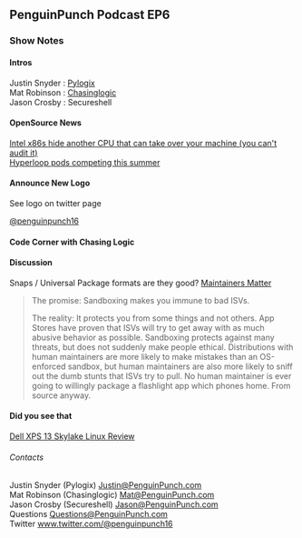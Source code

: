 ##  PenguinPunch Podcast EP6

### Show Notes

#### Intros
Justin Snyder : [Pylogix](https://twiter.com/pylogix)  
Mat Robinson : [Chasinglogic](https://twitter.com/chasinglogic)  
Jason Crosby : Secureshell

#### OpenSource News
[Intel x86s hide another CPU that can take over your machine (you can't audit it)](http://boingboing.net/2016/06/15/intel-x86-processors-ship-with.html)  
[Hyperloop pods competing this summer](http://www.theverge.com/2016/6/18/11965354/hyperloop-pod-competition-elon-musk-spacex-team-design)

#### Announce New Logo
See logo on twitter page 

[@penguinpunch16](http://twitter.com/penguinpunch16)

#### Code Corner with Chasing Logic


#### Discussion
Snaps / Universal Package formats are they good?
[Maintainers Matter](http://kmkeen.com/maintainers-matter/)
> The promise: Sandboxing makes you immune to bad ISVs.
> 
> The reality: It protects you from some things and not others. App Stores have proven that ISVs will try to get away with as much abusive behavior as possible. Sandboxing protects against many threats, but does not suddenly make people ethical. Distributions with human maintainers are more likely to make mistakes than an OS-enforced sandbox, but human maintainers are also more likely to sniff out the dumb stunts that ISVs try to pull. No human maintainer is ever going to willingly package a flashlight app which phones home. From source anyway.

#### Did you see that
[Dell XPS 13 Skylake Linux Review](http://www.cio.com/article/3083925/hardware/dell-xps-13-skylake-2016-review-a-lot-for-a-linux-user-to-like.html)

###### Contacts
Justin Snyder (Pylogix) Justin@PenguinPunch.com  
Mat Robinson (Chasinglogic) Mat@PenguinPunch.com  
Jason Crosby (Secureshell) Jason@PenguinPunch.com  
Questions Questions@PenguinPunch.com  
Twitter www.twitter.com/@penguinpunch16  

